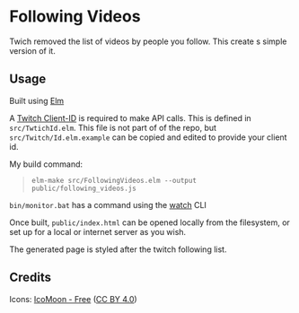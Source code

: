 # Following Videos

Twich removed the list of videos by people you follow. This create s simple version of it.

## Usage

Built using [Elm](http://elm-lang.org/)

A [Twitch Client-ID](https://dev.twitch.tv/docs/authentication#registration) is required to make API calls. This is defined in `src/TwtichId.elm`. This file is not part of of the repo, but `src/Twitch/Id.elm.example` can be copied and edited to provide your client id.

My build command:

> `elm-make src/FollowingVideos.elm --output public/following_videos.js`

`bin/monitor.bat` has a command using the [watch](https://www.npmjs.com/package/watch) CLI

Once built, `public/index.html` can be opened locally from the filesystem, or set up for a local or internet server as you wish.

The generated page is styled after the twitch following list.

## Credits

Icons: [IcoMoon - Free](https://icomoon.io/#icons-icomoon) ([CC BY 4.0](http://creativecommons.org/licenses/by/4.0/))
